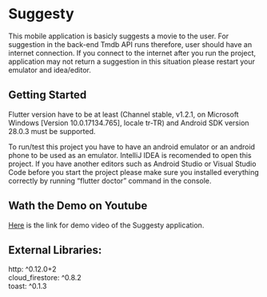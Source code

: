 # Suggesty

This mobile application is basicly suggests a movie to the user. For suggestion in the back-end Tmdb API runs therefore, user should have an internet connection. If you connect to the internet after you run the project, application may not return a suggestion in this situation please restart your emulator and idea/editor.

## Getting Started

Flutter version have to be at least (Channel stable, v1.2.1, on Microsoft Windows [Version 10.0.17134.765], locale tr-TR) and Android SDK version 28.0.3 must be supported.

To run/test this project you have to have an android emulator or an android phone to be used as an emulator. IntelliJ IDEA is recomended to open this project. If you have another editors such as Android Studio or Visual Studio Code before you start the project please make sure you installed everything correctly by running “flutter doctor” command in the console. 

## Wath the Demo on Youtube

[Here](https://www.youtube.com/watch?v=2NbjzT8-IzY) is the link for demo video of the Suggesty application.


## External Libraries:  
http: ^0.12.0+2<br/>
cloud_firestore: ^0.8.2<br/>
toast: ^0.1.3  <br/>

